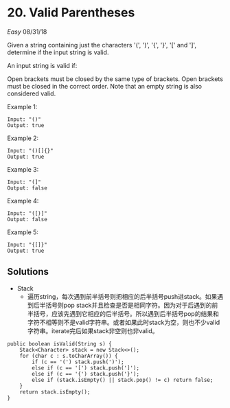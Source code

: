 # 20. Valid Parentheses
*Easy*
08/31/18

Given a string containing just the characters '(', ')', '{', '}', '[' and ']', determine if the input string is valid.

An input string is valid if:

Open brackets must be closed by the same type of brackets.
Open brackets must be closed in the correct order.
Note that an empty string is also considered valid.

Example 1:
```
Input: "()"
Output: true
```
Example 2:
```
Input: "()[]{}"
Output: true
```
Example 3:
```
Input: "(]"
Output: false
```
Example 4:
```
Input: "([)]"
Output: false
```
Example 5:
```
Input: "{[]}"
Output: true
```

## Solutions
* Stack
  - 遍历string，每次遇到前半括号则把相应的后半括号push进stack。如果遇到后半括号则pop stack并且检查是否是相同字符。因为对于后遇到的前半括号，应该先遇到它相应的后半括号。所以遇到后半括号pop的结果和字符不相等则不是valid字符串。或者如果此时stack为空，则也不少valid字符串。iterate完后如果stack非空则也非valid。
```
public boolean isValid(String s) {
    Stack<Character> stack = new Stack<>();
    for (char c : s.toCharArray()) {
        if (c == '(') stack.push(')');
        else if (c == '[') stack.push(']');
        else if (c == '{') stack.push('}');
        else if (stack.isEmpty() || stack.pop() != c) return false;
    }
    return stack.isEmpty();
}
```
